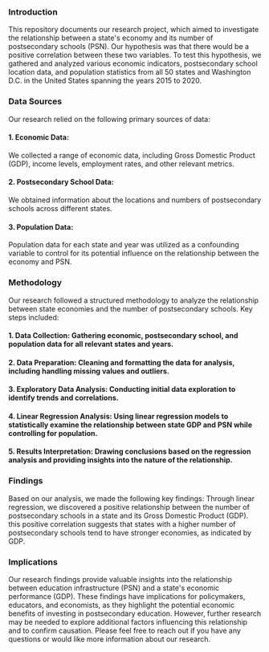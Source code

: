 ### Introduction
This repository documents our research project, which aimed to investigate the relationship between a state's economy and its number of postsecondary schools (PSN). Our hypothesis was that there would be a positive correlation between these two variables. To test this hypothesis, we gathered and analyzed various economic indicators, postsecondary school location data, and population statistics from all 50 states and Washington D.C. in the United States spanning the years 2015 to 2020.

### Data Sources
Our research relied on the following primary sources of data:

#### 1. Economic Data: 
We collected a range of economic data, including Gross Domestic Product (GDP), income levels, employment rates, and other relevant metrics.
#### 2. Postsecondary School Data: 
We obtained information about the locations and numbers of postsecondary schools across different states.
#### 3. Population Data: 
Population data for each state and year was utilized as a confounding variable to control for its potential influence on the relationship between the economy and PSN.
### Methodology
Our research followed a structured methodology to analyze the relationship between state economies and the number of postsecondary schools. Key steps included:
#### 1. Data Collection: Gathering economic, postsecondary school, and population data for all relevant states and years.
#### 2. Data Preparation: Cleaning and formatting the data for analysis, including handling missing values and outliers.
#### 3. Exploratory Data Analysis: Conducting initial data exploration to identify trends and correlations.
#### 4. Linear Regression Analysis: Using linear regression models to statistically examine the relationship between state GDP and PSN while controlling for population.
#### 5. Results Interpretation: Drawing conclusions based on the regression analysis and providing insights into the nature of the relationship.
### Findings
Based on our analysis, we made the following key findings:
Through linear regression, we discovered a positive relationship between the number of postsecondary schools in a state and its Gross Domestic Product (GDP).
this positive correlation suggests that states with a higher number of postsecondary schools tend to have stronger economies, as indicated by GDP.
### Implications
Our research findings provide valuable insights into the relationship between education infrastructure (PSN) and a state's economic performance (GDP). These findings have implications for policymakers, educators, and economists, as they highlight the potential economic benefits of investing in postsecondary education. However, further research may be needed to explore additional factors influencing this relationship and to confirm causation.
Please feel free to reach out if you have any questions or would like more information about our research.
